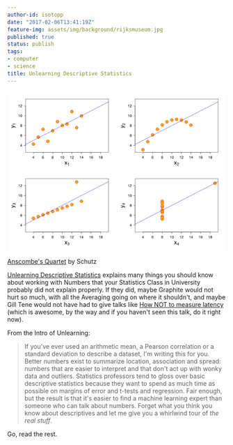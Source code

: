 ```yaml
---
author-id: isotopp
date: "2017-02-06T13:41:19Z"
feature-img: assets/img/background/rijksmuseum.jpg
published: true
status: publish
tags:
- computer
- science
title: Unlearning Descriptive Statistics
---
```

[![](/uploads/2017/02/640px-Anscombes_quartet_3.svg_.png)](https://en.wikipedia.org/wiki/Anscombe's_quartet#/media/File:Anscombe%27s_quartet_3.svg)

[Anscombe's Quartet](https://en.wikipedia.org/wiki/Anscombe) by
Schutz

[Unlearning Descriptive Statistics](http://debrouwere.org/2017/02/01/unlearning-descriptive-statistics/)
explains many things you should know about working with Numbers that your
Statistics Class in University probably did not explain properly. If they
did, maybe Graphite would not hurt so much, with all the Averaging going on
where it shouldn't, and maybe Gill Tene would not have had to give talks
like [How NOT to measure latency](https://www.youtube.com/watch?v=lJ8ydIuPFeU)
(which is awesome, by the way and if you haven't seen this talk, do it right
now).

From the Intro of Unlearning:

> If you've ever used an arithmetic mean, a Pearson correlation or a
> standard deviation to describe a dataset, I'm writing this for you. Better
> numbers exist to summarize location, association and spread: numbers that
> are easier to interpret and that don't act up with wonky data and
> outliers. Statistics professors tend to gloss over basic descriptive
> statistics because they want to spend as much time as possible on margins
> of error and t-tests and regression. Fair enough, but the result is that
> it's easier to find a machine learning expert than someone who can talk
> about numbers. Forget what you think you know about descriptives and let
> me give you a whirlwind tour of _the real stuff_.

Go, read the rest.

